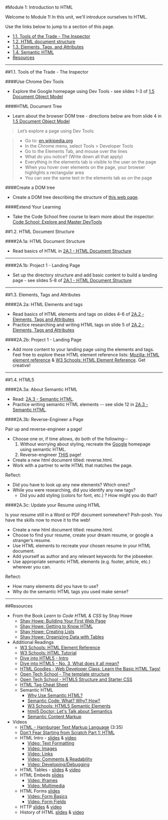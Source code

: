#Module 1: Introduction to HTML

Welcome to Module 1!  In this unit, we'll introduce ourselves to HTML.

Use the links below to jump to a section of this page.

- [1.1. Tools of the Trade - The Inspector](#11-inspector)
- [1.2. HTML document structure](#12-html-document-structure)
- [1.3. Elements, Tags, and Attributes](#13-elements)
- [1.4. Semantic HTML](#14-semantic)
- [Resources](#resources)

<hr height="10px">

##<a id="11-inspector">1.1. Tools of the Trade - The Inspector</a>

####Use Chrome Dev Tools

- Explore the Google homepage using Dev Tools - see slides 1-3 of [1.5 Document Object Model](https://docs.google.com/presentation/d/1LhOGcbd3HCZxw5OBC2fA12s59tIy01rE1vRFzVO7e_o/edit?usp=sharing)

####HTML Document Tree

- Learn about the browser DOM tree - directions below are from slide 4 in [1.5 Document Object Model](https://docs.google.com/presentation/d/1LhOGcbd3HCZxw5OBC2fA12s59tIy01rE1vRFzVO7e_o/edit?usp=sharing)

> Let’s explore a page using Dev Tools:

> - Go to: [en.wikipedia.org](en.wikipedia.org)
> - In the Chrome menu, select Tools > Developer Tools 
> - Go to the Elements Tab, and mouse over the lines
> - What do you notice? (Write down all that apply)
> - Everything in the elements tab is visible to the user on the page
> - When you hover over elements on the page, your browser highlights a rectangular area
> - You can see the same text in the elements tab as on the page

####Create a DOM tree

- Create a DOM tree describing the structure of [this web page](http://pcpsimpletree.neocities.org/).

####Extend Your Learning

- Take the Code School free course to learn more about the inspector: [Code School: Explore and Master DevTools](http://discover-devtools.codeschool.com/)

##<a id="12-html-document-structure">1.2. HTML Document Structure</a>

####2A.1a: HTML Document Structure

- Read basics of HTML in [2A.1 - HTML Document Structure](https://docs.google.com/presentation/d/14V9mqnnqLOpVrp0exf-XlNg8IsVmLDqRIDueO0Xlawc/edit?usp=sharing)

<hr height="10px">

####2A.1b: Project 1 - Landing Page

- Set up the directory structure and add basic content to build a landing page - see slides 5-8 of [2A.1 - HTML Document Structure](https://docs.google.com/presentation/d/14V9mqnnqLOpVrp0exf-XlNg8IsVmLDqRIDueO0Xlawc/edit?usp=sharing)

<hr height="10px">

##<a id="13-elements">1.3. Elements, Tags and Attributes</a>

####2A.2a: HTML Elements and tags

- Read basics of HTML elements and tags on slides 4-6 of [2A.2 - Elements, Tags and Attributes](https://docs.google.com/presentation/d/1yhCjYalgiIQmbId2TnhVReNRDsbLBogQ1FtjDe7syxg/edit?usp=sharing)
- Practice researching and writing HTML tags on slide 5 of [2A.2 - Elements, Tags and Attributes](https://docs.google.com/presentation/d/1yhCjYalgiIQmbId2TnhVReNRDsbLBogQ1FtjDe7syxg/edit?usp=sharing)

####2A.2b: Project 1 - Landing Page

- Add more content to your landing page using the elements and tags.  Feel free to explore these HTML element reference lists: [Mozilla: HTML element reference](https://developer.mozilla.org/en-US/docs/Web/HTML/Element) & [W3 Schools: HTML Element Reference](http://www.w3schools.com/tags/default.asp).  Get creative!

<hr height="10px">
##<a id="14-semantic">1.4. HTML5</a>

####2A.3a: About Semantic HTML
- Read: [2A.3 - Semantic HTML](https://docs.google.com/presentation/d/1Q9z3_zY-9c8keImrD4owboUGb6eljRqcRjd5dzrWQZ8/edit?usp=sharing).
- Practice writing semantic HTML elements -- see slide 12 in [2A.3 - Semantic HTML](https://docs.google.com/presentation/d/1Q9z3_zY-9c8keImrD4owboUGb6eljRqcRjd5dzrWQZ8/edit?usp=sharing).

####2A.3b: Reverse-Engineer a Page

Pair up and reverse-engineer a page!  

- Choose one or, if time allows, do both of the following--
	1. Without worrying about styling, recreate the [Google](www.google.com) homepage using semantic HTML.
	2. Reverse-engineer [THIS](https://docs.google.com/drawings/d/1aBNhlbSW8ZBj_STNxqBLOfTEn3aVHy52rYOyb6w7YSI/edit) page!
- Create a new html document titled: reverse.html.
- Work with a partner to write HTML that matches the page.

Reflect:

- Did you have to look up any new elements? Which ones?
- While you were researching, did you identify any new tags?
	- Did you add styling (colors for font, etc.) ? How might you do that?

####2A.3c: Update your Resume using HTML

Is your resume still in a Word or PDF document somewhere? Pish-posh. You have the skills now to move it to the web!

- Create a new html document titled: resume.html.
- Choose to find your resume, create your dream resume, or google a stranger’s resume.
- Use HTML elements to recreate your chosen resume in your HTML document.
- Add yourself as author and any relevant keywords for the jobseeker.
- Use appropriate semantic HTML elements (e.g. footer, article, etc.) wherever you can.

Reflect:

- How many elements did you have to use?
- Why do the semantic HTML tags you used make sense?

<hr height="10px">


##<a id="resources">Resources</a>

- From the Book *Learn to Code HTML & CSS* by Shay Howe
	- [Shay Howe: Building Your First Web Page](http://learn.shayhowe.com/html-css/building-your-first-web-page/)
	- [Shay Howe: Getting to Know HTML](http://learn.shayhowe.com/html-css/getting-to-know-html/)
	- [Shay Howe: Creating Lists](http://learn.shayhowe.com/html-css/creating-lists/)
	- [Shay Howe: Organizing Data with Tables](http://learn.shayhowe.com/html-css/organizing-data-with-tables/)
- Additional Readings
	- [W3 Schools: HTML Element Reference](http://www.w3schools.com/tags/default.asp)
	- [W3 Schools: HTML Tutorial](http://www.w3schools.com/html/default.asp)
	- [Dive into HTML5 - Intro](http://diveintohtml5.info/index.html)
	- [Dive into HTML5 - No. 3, What does it all mean?](http://diveintohtml5.info/semantics.html)
	- [HTML Goodies - Web Developer Class: Learn the Basic HTML Tags!](http://www.htmlgoodies.com/primers/html/article.php/3478151/Web-Developer-Class-Learn-the-Basic-HTML-Tags.htm)
	- [Open Tech School - The template structure](http://opentechschool.github.io/html-css-beginners/en/core/structure.html)
	- [Open Tech School - HTML5 Structure and Starter CSS](http://opentechschool.github.io/html-css-beginners/en/core/portfolio.html)
	- [HTML Tag Cheat Sheet](http://skillcrush.com/wp-content/uploads/2012/06/HTML-Cheatsheet-Skillcrush.pdf)
	- Semantic HTML
		- [Why Use Semantic HTML?](http://webdesign.about.com/od/htmltags/a/why-semantic-html.htm)
		- [Semantic Code: What? Why? How?](https://boagworld.com/dev/semantic-code-what-why-how/)
		- [W3 Schools: HTML5 Semantic Elements](http://www.w3schools.com/html/html5_semantic_elements.asp)
		- [html5 Doctor: Let's Talk about Semantics](http://html5doctor.com/lets-talk-about-semantics/)
		- [Semantic Content Markup](http://webstyleguide.com/wsg3/5-site-structure/2-semantic-markup.html)
- Videos
	- [HTML - Hamburger Text Markup Language](http://www.dontfeartheinternet.com/html/html) (3:35)
	- [Don't Fear Starting from Scratch Part 1: HTML](http://www.dontfeartheinternet.com/html/don%E2%80%99t-fear-starting-from-scratch)
	- HTML Intro - [slides](http://www.teaching-materials.org/htmlcss-1day/html-basics/slides.html#slide1) & [video](https://www.youtube.com/watch?v=b2Lzy10gkGE)
		- [Video: Text Formatting](http://www.youtube.com/watch?v=Gtgy4T3Vczg)
		- [Video: Images](http://www.youtube.com/watch?v=aQuupU0nx_c)
		-	[Video: Links](https://www.youtube.com/watch?v=NHversIxslQ)
		-	[Video: Comments & Readability](https://www.youtube.com/watch?v=f-Xi7vCn2BI)
		-	[Video: Developing/Debugging](https://www.youtube.com/watch?v=S5Anao925CU)
	- HTML Tables - [slides](http://www.teaching-materials.org/htmlcss-1day/html-tables/slides.html) & [video](https://www.youtube.com/watch?v=A2Skq-y8qEM)
	- HTML Embeds [slides](http://www.teaching-materials.org/htmlcss-1day/html-embeds/slides.html#slide1)
		-	[Video: Iframes](https://www.youtube.com/watch?v=KmswAAyWMVs)
		-	[Video: Multimedia](https://www.youtube.com/watch?v=oYnYjoeZ9RM)
	- HTML Forms [slides](http://www.teaching-materials.org/htmlcss-1day/html-forms/slides.html#slide1)
		-	[Video: Form Basics](https://www.youtube.com/watch?v=g5Feoodp5q0)
		-	[Video: Form Fields](http://www.youtube.com/watch?v=-IrqxNwot3E)
	-	HTTP [slides](http://www.teaching-materials.org/htmlcss-1day/html-http/slides.html) & [video](http://www.youtube.com/watch?v=6BzbCUW4B6Y)
	-	History of HTML  [slides](http://www.teaching-materials.org/htmlcss-1day/html-history/slides.html) & [video](https://www.youtube.com/watch?v=9AlQO8MiNOw)






